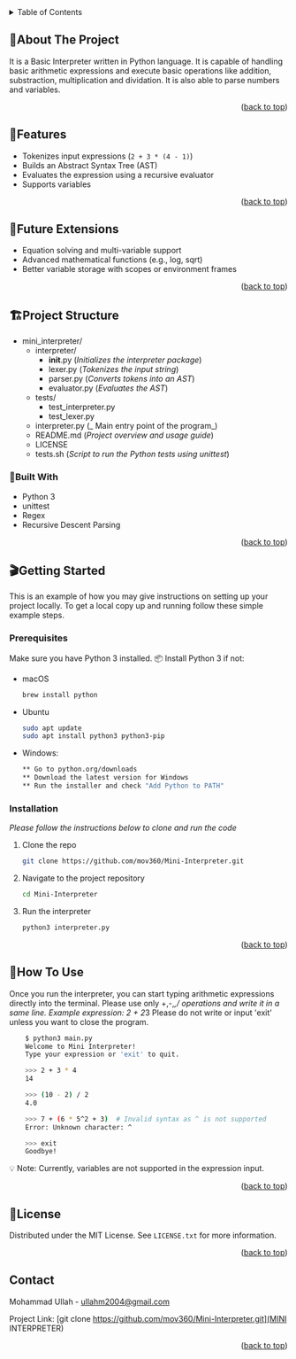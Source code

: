
<!-- TABLE OF CONTENTS -->
<details>
  <summary>Table of Contents</summary>
  <ol>
    <li>
      <a href="#about-the-project">About The Project</a>
      <ul>
        <li><a href="#features">Features</a></li>
        <li><a href="#future-Extensions">Future Extensions</a></li>
        <li><a href="#project-structure">Project Structure</a></li>
        <li><a href="#built-with">Built With</a></li>
      </ul>
    </li>
    <li>
      <a href="#getting-started">Getting Started</a>
      <ul>
        <li><a href="#prerequisites">Prerequisites</a></li>
        <li><a href="#installation">Installation</a></li>
      </ul>
    </li>
    <li><a href="#how-to-use">How To Use</a></li>
    <li><a href="#license">License</a></li>
    <li><a href="#contact">Contact</a></li>
  </ol>
</details>



<!-- ABOUT THE PROJECT -->
## 📘About The Project

It is a Basic Interpreter written in Python language. It is capable of handling basic arithmetic expressions and execute basic operations like addition, substraction, multiplication and dividation. It is also able to parse numbers and variables.

<p align="right">(<a href="#readme-top">back to top</a>)</p>

## 🚀Features
* Tokenizes input expressions (`2 + 3 * (4 - 1)`)
* Builds an Abstract Syntax Tree (AST)
* Evaluates the expression using a recursive evaluator
* Supports variables

<p align="right">(<a href="#readme-top">back to top</a>)</p>

## 🔮Future Extensions
* Equation solving and multi-variable support
* Advanced mathematical functions (e.g., log, sqrt)
* Better variable storage with scopes or environment frames

<p align="right">(<a href="#readme-top">back to top</a>)</p>

## 🏗️Project Structure

* mini_interpreter/
    * interpreter/
        * __init__.py   (_Initializes the interpreter package_)
        * lexer.py     (_Tokenizes the input string_)
        * parser.py    (_Converts tokens into an AST_)
        * evaluator.py (_Evaluates the AST_)
    * tests/
        * test_interpreter.py
        * test_lexer.py
    * interpreter.py     (_ Main entry point of the program_)
    * README.md          (_Project overview and usage guide_)
    * LICENSE
    * tests.sh           (_Script to run the Python tests using unittest_)



### 🦫Built With



* Python 3
* unittest
* Regex
* Recursive Descent Parsing

<p align="right">(<a href="#readme-top">back to top</a>)</p>



<!-- GETTING STARTED -->
## 🎬Getting Started

This is an example of how you may give instructions on setting up your project locally.
To get a local copy up and running follow these simple example steps.

### Prerequisites

Make sure you have Python 3 installed.
📦 Install Python 3 if not:
* macOS
  ```sh
  brew install python
  ```
* Ubuntu
  ```sh
  sudo apt update
  sudo apt install python3 python3-pip
  ```
* Windows:
  ```sh
  ** Go to python.org/downloads
  ** Download the latest version for Windows
  ** Run the installer and check "Add Python to PATH"
  ```


### Installation

_Please follow the instructions below to clone and run the code_

1. Clone the repo
   ```sh
   git clone https://github.com/mov360/Mini-Interpreter.git
   ```
2. Navigate to the project repository
   ```sh
   cd Mini-Interpreter
   ```
3. Run the interpreter
   ```sh
   python3 interpreter.py
   ```

<p align="right">(<a href="#readme-top">back to top</a>)</p>



<!-- How To Use EXAMPLES -->
## 📑How To Use

Once you run the interpreter, you can start typing arithmetic expressions directly into the terminal.
Please use only +,-,*,/ operations and write it in a same line. Example expression: 2    + 2*3
Please do not write or input 'exit' unless you want to close the program.

```bash
    $ python3 main.py
    Welcome to Mini Interpreter!
    Type your expression or 'exit' to quit.

    >>> 2 + 3 * 4
    14

    >>> (10 - 2) / 2
    4.0

    >>> 7 + (6 * 5^2 + 3)  # Invalid syntax as ^ is not supported
    Error: Unknown character: ^

    >>> exit
    Goodbye!
  ```

💡 Note: Currently, variables are not supported in the expression input.

<p align="right">(<a href="#readme-top">back to top</a>)</p>




<!-- LICENSE -->
## 🪪License

Distributed under the MIT License. See `LICENSE.txt` for more information.

<p align="right">(<a href="#readme-top">back to top</a>)</p>



<!-- CONTACT -->
## Contact

Mohammad Ullah  - ullahm2004@gmail.com

Project Link: [git clone https://github.com/mov360/Mini-Interpreter.git](MINI INTERPRETER)

<p align="right">(<a href="#readme-top">back to top</a>)</p>


